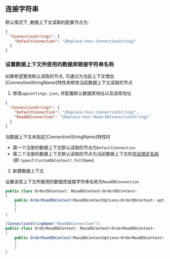 ﻿## 连接字符串

默认情况下, 数据上下文读取的配置节点为:

``` appsettings.json
{
  "ConnectionStrings": {
    "DefaultConnection": "{Replace-Your-ConnectionString}"
  }
}
```
### 设置数据上下文所使用的数据库链接字符串名称

如果希望更改默认读取的节点, 可通过为当前上下文增加[ConnectionStringName]特性来修改当前数据上下文读取的节点

1. 修改`appsettings.json`, 并配置默认数据库地址以及读库地址

``` appsettings.json
{
  "ConnectionStrings": {
    "DefaultConnection": "{Replace-Your-ConnectionString}",
    "ReadDbConnection": "{Replace-Your-Read-DbConnectionString}"
  }
}
```

当数据上下文未指定[ConnectionStringName]特性时

* 第一个注册的数据上下文默认读取的节点为`DefaultConnection`
* 第二个注册的数据上下文默认读取的节点为当前数据上下文的[完全限定名称](https://learn.microsoft.com/zh-cn/dotnet/api/system.type.fullname) (即 `typeof(CustomDbContext).FullName`)

2. 新建数据上下文

设置读库上下文所属用的数据库链接字符串名称为`ReadDbConnection`

```csharp
public class OrderDbContext: MasaDbContext<OrderDbContext>
{
    public OrderReadDbContext(MasaDbContextOptions<OrderDbContext> options) : base(options)
    {
    }
}

[ConnectionStringName("ReadDbConnection")]
public class OrderReadDbContext: MasaDbContext<OrderReadDbContext>
{
    public OrderReadDbContext(MasaDbContextOptions<OrderReadDbContext> options) : base(options)
    {
    }
}
```